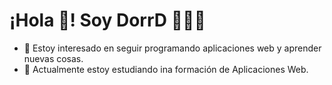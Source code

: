 # ¡Hola 👋! Soy DorrD 🧑🏻‍💻

- 👀 Estoy interesado en seguir programando aplicaciones web y aprender nuevas cosas.
- 🌱 Actualmente estoy estudiando ina formación de Aplicaciones Web.
